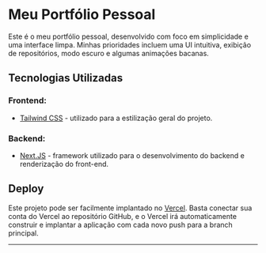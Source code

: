 # Meu Portfólio Pessoal

Este é o meu portfólio pessoal, desenvolvido com foco em simplicidade e uma interface limpa. Minhas prioridades incluem uma UI intuitiva, exibição de repositórios, modo escuro e algumas animações bacanas.

## Tecnologias Utilizadas

### Frontend:

- [Tailwind CSS](https://tailwindcss.com/) - utilizado para a estilização geral do projeto.

### Backend:

- [Next.JS](https://nextjs.org/) - framework utilizado para o desenvolvimento do backend e renderização do front-end.

## Deploy

Este projeto pode ser facilmente implantado no [Vercel](https://vercel.com/). Basta conectar sua conta do Vercel ao repositório GitHub, e o Vercel irá automaticamente construir e implantar a aplicação com cada novo push para a branch principal.

---
